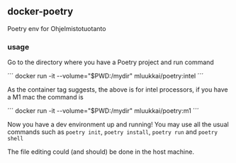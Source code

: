 ## docker-poetry

Poetry env for Ohjelmistotuotanto

### usage

Go to the directory where you have a Poetry project and run command

´´´
docker run -it --volume="$PWD:/mydir" mluukkai/poetry:intel
´´´

As the container tag suggests, the above is for intel processors, if you have a M1 mac the command is

´´´
docker run -it --volume="$PWD:/mydir" mluukkai/poetry:m1
´´´

Now you have a dev environment up and running! You may use all the usual commands such as `poetry init`, `poetry install`, `poetry run` and `poetry shell`

The file editing could (and should) be done in the host machine.
